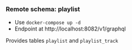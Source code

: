 ### Remote schema: playlist

- Use `docker-compose up -d`
- Endpoint at http://localhost:8082/v1/graphql

Provides tables `playlist` and `playlist_track`

